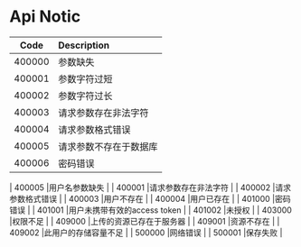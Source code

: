 # Api Notic


| Code          | Description    |
| ------------- |:---------------|
| 400000         |参数缺失  |
| 400001         |参数字符过短  |
| 400002         |参数字符过长  |
| 400003         |请求参数存在非法字符  |
| 400004         |请求参数格式错误  |
| 400005         |请求参数不存在于数据库  |
| 400006         |密码错误  |

| 400005         |用户名参数缺失  |
| 400001         |请求参数存在非法字符  |
| 400002         |请求参数格式错误  |
| 400003         |用户不存在  |
| 400004         |用户已存在  |
| 401000         |密码错误  |
| 401001         |用户未携带有效的access token  |
| 401002         |未授权  |
| 403000         |权限不足  |
| 409000         |上传的资源已存在于服务器  |
| 409001         |资源不存在  |
| 409002         |此用户的存储容量不足  |
| 500000         |网络错误  |
| 500001         |保存失败  |